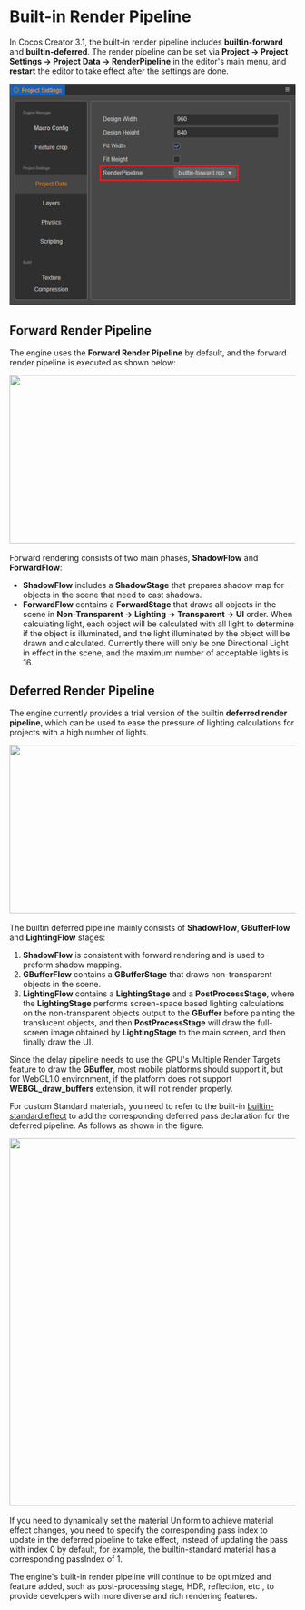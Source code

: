 # Built-in Render Pipeline

In Cocos Creator 3.1, the built-in render pipeline includes **builtin-forward** and **builtin-deferred**. The render pipeline can be set via **Project -> Project Settings -> Project Data -> RenderPipeline** in the editor's main menu, and **restart** the editor to take effect after the settings are done.

![setting](./image/setting.png)

## Forward Render Pipeline

The engine uses the **Forward Render Pipeline** by default, and the forward render pipeline is executed as shown below:

<img src="./image/forward-pipeline.png" width=760 height=296></img>

Forward rendering consists of two main phases, **ShadowFlow** and **ForwardFlow**:

- **ShadowFlow** includes a **ShadowStage** that prepares shadow map for objects in the scene that need to cast shadows.
- **ForwardFlow** contains a **ForwardStage** that draws all objects in the scene in **Non-Transparent -> Lighting -> Transparent -> UI** order. When calculating light, each object will be calculated with all light to determine if the object is illuminated, and the light illuminated by the object will be drawn and calculated. Currently there will only be one Directional Light in effect in the scene, and the maximum number of acceptable lights is 16.

## Deferred Render Pipeline

The engine currently provides a trial version of the builtin **deferred render pipeline**, which can be used to ease the pressure of lighting calculations for projects with a high number of lights.

<img src="./image/deferred-pipeline.png" width=760 height=296></img>

The builtin deferred pipeline mainly consists of **ShadowFlow**, **GBufferFlow** and **LightingFlow** stages:
1. **ShadowFlow** is consistent with forward rendering and is used to preform shadow mapping.
2. **GBufferFlow** contains a **GBufferStage** that draws non-transparent objects in the scene.
3. **LightingFlow** contains a **LightingStage** and a **PostProcessStage**, where the **LightingStage** performs screen-space based lighting calculations on the non-transparent objects output to the **GBuffer** before painting the translucent objects, and then **PostProcessStage** will draw the full-screen image obtained by **LightingStage** to the main screen, and then finally draw the UI.

Since the delay pipeline needs to use the GPU's Multiple Render Targets feature to draw the **GBuffer**, most mobile platforms should support it, but for WebGL1.0 environment, if the platform does not support **WEBGL_draw_buffers** extension, it will not render properly.

For custom Standard materials, you need to refer to the built-in [builtin-standard.effect](https://github.com/cocos/cocos-engine/blob/v3.1-release/editor/assets/effects/builtin-standard.effect) to add the corresponding deferred pass declaration for the deferred pipeline. As follows as shown in the figure.

<img src="./image/effect.png" width=760 height=647></img>

If you need to dynamically set the material Uniform to achieve material effect changes, you need to specify the corresponding pass index to update in the deferred pipeline to take effect, instead of updating the pass with index 0 by default, for example, the builtin-standard material has a corresponding passIndex of 1.

The engine's built-in render pipeline will continue to be optimized and feature added, such as post-processing stage, HDR, reflection, etc., to provide developers with more diverse and rich rendering features.
